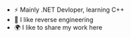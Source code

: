 - :zap: Mainly .NET Devloper, learning C++
- 🌱 I like reverse engineering
- :earth_africa: I like to share my work here
